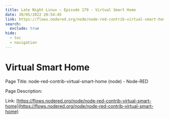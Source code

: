 ```yaml
---
title: Late Night Linux – Episode 179 - Virtual Smart Home
date: 30/05/2022 20:54:45
link: https://flows.nodered.org/node/node-red-contrib-virtual-smart-home
search:
  exclude: true
hide:
  - toc
  - navigation
---
```


# Virtual Smart Home

Page Title: node-red-contrib-virtual-smart-home (node) - Node-RED

Page Description:  

Link: [https://flows.nodered.org/node/node-red-contrib-virtual-smart-home](https://flows.nodered.org/node/node-red-contrib-virtual-smart-home)